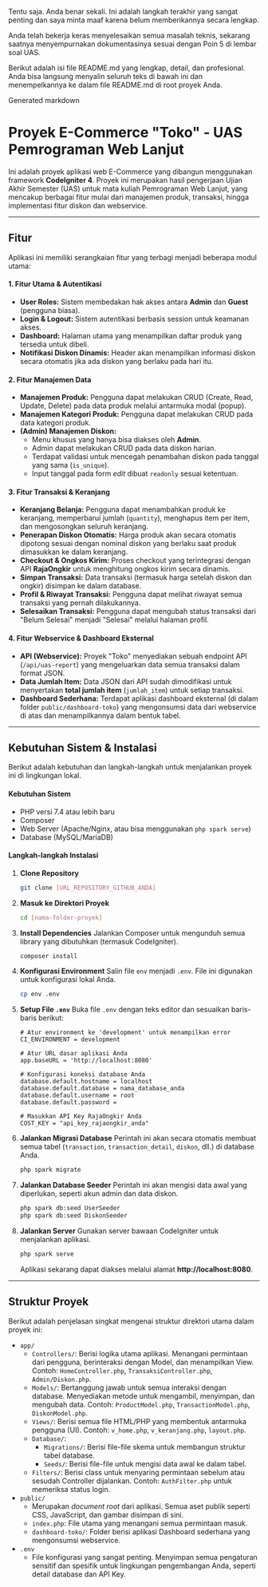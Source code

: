 Tentu saja. Anda benar sekali. Ini adalah langkah terakhir yang sangat penting dan saya minta maaf karena belum memberikannya secara lengkap.

Anda telah bekerja keras menyelesaikan semua masalah teknis, sekarang saatnya menyempurnakan dokumentasinya sesuai dengan Poin 5 di lembar soal UAS.

Berikut adalah isi file README.md yang lengkap, detail, dan profesional. Anda bisa langsung menyalin seluruh teks di bawah ini dan menempelkannya ke dalam file README.md di root proyek Anda.

Generated markdown
# Proyek E-Commerce "Toko" - UAS Pemrograman Web Lanjut

Ini adalah proyek aplikasi web E-Commerce yang dibangun menggunakan framework **CodeIgniter 4**. Proyek ini merupakan hasil pengerjaan Ujian Akhir Semester (UAS) untuk mata kuliah Pemrograman Web Lanjut, yang mencakup berbagai fitur mulai dari manajemen produk, transaksi, hingga implementasi fitur diskon dan webservice.

---

## Fitur

Aplikasi ini memiliki serangkaian fitur yang terbagi menjadi beberapa modul utama:

#### **1. Fitur Utama & Autentikasi**
- **User Roles:** Sistem membedakan hak akses antara **Admin** dan **Guest** (pengguna biasa).
- **Login & Logout:** Sistem autentikasi berbasis session untuk keamanan akses.
- **Dashboard:** Halaman utama yang menampilkan daftar produk yang tersedia untuk dibeli.
- **Notifikasi Diskon Dinamis:** Header akan menampilkan informasi diskon secara otomatis jika ada diskon yang berlaku pada hari itu.

#### **2. Fitur Manajemen Data**
- **Manajemen Produk:** Pengguna dapat melakukan CRUD (Create, Read, Update, Delete) pada data produk melalui antarmuka modal (popup).
- **Manajemen Kategori Produk:** Pengguna dapat melakukan CRUD pada data kategori produk.
- **(Admin) Manajemen Diskon:**
  - Menu khusus yang hanya bisa diakses oleh **Admin**.
  - Admin dapat melakukan CRUD pada data diskon harian.
  - Terdapat validasi untuk mencegah penambahan diskon pada tanggal yang sama (`is_unique`).
  - Input tanggal pada form *edit* dibuat `readonly` sesuai ketentuan.

#### **3. Fitur Transaksi & Keranjang**
- **Keranjang Belanja:** Pengguna dapat menambahkan produk ke keranjang, memperbarui jumlah (`quantity`), menghapus item per item, dan mengosongkan seluruh keranjang.
- **Penerapan Diskon Otomatis:** Harga produk akan secara otomatis dipotong sesuai dengan nominal diskon yang berlaku saat produk dimasukkan ke dalam keranjang.
- **Checkout & Ongkos Kirim:** Proses checkout yang terintegrasi dengan API **RajaOngkir** untuk menghitung ongkos kirim secara dinamis.
- **Simpan Transaksi:** Data transaksi (termasuk harga setelah diskon dan ongkir) disimpan ke dalam database.
- **Profil & Riwayat Transaksi:** Pengguna dapat melihat riwayat semua transaksi yang pernah dilakukannya.
- **Selesaikan Transaksi:** Pengguna dapat mengubah status transaksi dari "Belum Selesai" menjadi "Selesai" melalui halaman profil.

#### **4. Fitur Webservice & Dashboard Eksternal**
- **API (Webservice):** Proyek "Toko" menyediakan sebuah endpoint API (`/api/uas-report`) yang mengeluarkan data semua transaksi dalam format JSON.
- **Data Jumlah Item:** Data JSON dari API sudah dimodifikasi untuk menyertakan **total jumlah item** (`jumlah_item`) untuk setiap transaksi.
- **Dashboard Sederhana:** Terdapat aplikasi dashboard eksternal (di dalam folder `public/dashboard-toko`) yang mengonsumsi data dari webservice di atas dan menampilkannya dalam bentuk tabel.

---

## Kebutuhan Sistem & Instalasi

Berikut adalah kebutuhan dan langkah-langkah untuk menjalankan proyek ini di lingkungan lokal.

#### **Kebutuhan Sistem**
- PHP versi 7.4 atau lebih baru
- Composer
- Web Server (Apache/Nginx, atau bisa menggunakan `php spark serve`)
- Database (MySQL/MariaDB)

#### **Langkah-langkah Instalasi**
1.  **Clone Repository**
    ```bash
    git clone [URL_REPOSITORY_GITHUB_ANDA]
    ```

2.  **Masuk ke Direktori Proyek**
    ```bash
    cd [nama-folder-proyek]
    ```

3.  **Install Dependencies**
    Jalankan Composer untuk mengunduh semua library yang dibutuhkan (termasuk CodeIgniter).
    ```bash
    composer install
    ```

4.  **Konfigurasi Environment**
    Salin file `env` menjadi `.env`. File ini digunakan untuk konfigurasi lokal Anda.
    ```bash
    cp env .env
    ```

5.  **Setup File `.env`**
    Buka file `.env` dengan teks editor dan sesuaikan baris-baris berikut:
    ```
    # Atur environment ke 'development' untuk menampilkan error
    CI_ENVIRONMENT = development

    # Atur URL dasar aplikasi Anda
    app.baseURL = 'http://localhost:8080'

    # Konfigurasi koneksi database Anda
    database.default.hostname = localhost
    database.default.database = nama_database_anda
    database.default.username = root
    database.default.password = 

    # Masukkan API Key RajaOngkir Anda
    COST_KEY = "api_key_rajaongkir_anda"
    ```

6.  **Jalankan Migrasi Database**
    Perintah ini akan secara otomatis membuat semua tabel (`transaction`, `transaction_detail`, `diskon`, dll.) di database Anda.
    ```bash
    php spark migrate
    ```

7.  **Jalankan Database Seeder**
    Perintah ini akan mengisi data awal yang diperlukan, seperti akun admin dan data diskon.
    ```bash
    php spark db:seed UserSeeder
    php spark db:seed DiskonSeeder
    ```

8.  **Jalankan Server**
    Gunakan server bawaan CodeIgniter untuk menjalankan aplikasi.
    ```bash
    php spark serve
    ```
    Aplikasi sekarang dapat diakses melalui alamat **http://localhost:8080**.

---

## Struktur Proyek

Berikut adalah penjelasan singkat mengenai struktur direktori utama dalam proyek ini:

-   `app/`
    -   `Controllers/`: Berisi logika utama aplikasi. Menangani permintaan dari pengguna, berinteraksi dengan Model, dan menampilkan View. Contoh: `HomeController.php`, `TransaksiController.php`, `Admin/Diskon.php`.
    -   `Models/`: Bertanggung jawab untuk semua interaksi dengan database. Menyediakan metode untuk mengambil, menyimpan, dan mengubah data. Contoh: `ProductModel.php`, `TransactionModel.php`, `DiskonModel.php`.
    -   `Views/`: Berisi semua file HTML/PHP yang membentuk antarmuka pengguna (UI). Contoh: `v_home.php`, `v_keranjang.php`, `layout.php`.
    -   `Database/`:
        -   `Migrations/`: Berisi file-file skema untuk membangun struktur tabel database.
        -   `Seeds/`: Berisi file-file untuk mengisi data awal ke dalam tabel.
    -   `Filters/`: Berisi class untuk menyaring permintaan sebelum atau sesudah Controller dijalankan. Contoh: `AuthFilter.php` untuk memeriksa status login.
-   `public/`
    -   Merupakan *document root* dari aplikasi. Semua aset publik seperti CSS, JavaScript, dan gambar disimpan di sini.
    -   `index.php`: File utama yang menangani semua permintaan masuk.
    -   `dashboard-toko/`: Folder berisi aplikasi Dashboard sederhana yang mengonsumsi webservice.
-   `.env`
    -   File konfigurasi yang sangat penting. Menyimpan semua pengaturan sensitif dan spesifik untuk lingkungan pengembangan Anda, seperti detail database dan API Key.
